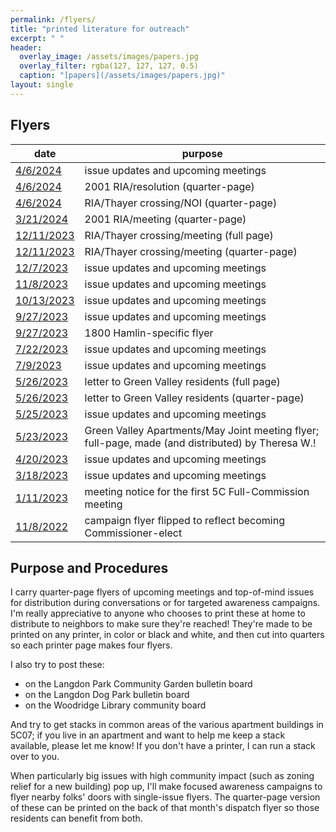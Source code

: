```yaml
---
permalink: /flyers/
title: "printed literature for outreach"
excerpt: " "
header:
  overlay_image: /assets/images/papers.jpg
  overlay_filter: rgba(127, 127, 127, 0.5)
  caption: "[papers](/assets/images/papers.jpg)"
layout: single
---
```

## Flyers

|date|purpose|
|---|---|
|[4/6/2024](/assets/documents/flyer-20240406.pdf)|issue updates and upcoming meetings|
|[4/6/2024](/assets/documents/flyer-2001ria-20240406.pdf)|2001 RIA/resolution (quarter-page)|
|[4/6/2024](/assets/documents/flyer-riathayer-20240406.pdf)|RIA/Thayer crossing/NOI (quarter-page)|
|[3/21/2024](/assets/documents/flyer-2001ria-20240321.pdf)|2001 RIA/meeting (quarter-page)|
|[12/11/2023](/assets/documents/flyer-riathayer-20231211-fullpage.pdf)|RIA/Thayer crossing/meeting (full page)|
|[12/11/2023](/assets/documents/flyer-riathayer-20231211.pdf)|RIA/Thayer crossing/meeting (quarter-page)|
|[12/7/2023](/assets/documents/flyer-20231207.pdf)|issue updates and upcoming meetings|
|[11/8/2023](/assets/documents/flyer-20231108.pdf)|issue updates and upcoming meetings|
|[10/13/2023](/assets/documents/flyer-20231013.pdf)|issue updates and upcoming meetings|
|[9/27/2023](/assets/documents/flyer-20230927.pdf)|issue updates and upcoming meetings|
|[9/27/2023](/assets/documents/flyer-1800hamlin-20230927.pdf)|1800 Hamlin-specific flyer|
|[7/22/2023](/assets/documents/flyer-20230722.pdf)|issue updates and upcoming meetings|
|[7/9/2023](/assets/documents/flyer-20230709.pdf)|issue updates and upcoming meetings|
|[5/26/2023](/assets/documents/flyer-greenvalley-20230526-fullpage.pdf)|letter to Green Valley residents (full page)|
|[5/26/2023](/assets/documents/flyer-greenvalley-20230526.pdf)|letter to Green Valley residents (quarter-page)|
|[5/25/2023](/assets/documents/flyer-20230525.pdf)|issue updates and upcoming meetings|
|[5/23/2023](/assets/documents/flyer-greenvalley-20230524.pdf)|Green Valley Apartments/May Joint meeting flyer; full-page, made (and distributed) by Theresa W.!|
|[4/20/2023](/assets/documents/flyer-20230420.pdf)|issue updates and upcoming meetings|
|[3/18/2023](/assets/documents/flyer-20230318.pdf)|issue updates and upcoming meetings|
|[1/11/2023](/assets/documents/flyer-20230111.pdf)|meeting notice for the first 5C Full-Commission meeting|
|[11/8/2022](/assets/documents/flyer-20221108.pdf)|campaign flyer flipped to reflect becoming Commissioner-elect|

## Purpose and Procedures
I carry quarter-page flyers of upcoming meetings and top-of-mind issues for distribution during conversations or for targeted awareness campaigns. I'm really appreciative to anyone who chooses to print these at home to distribute to neighbors to make sure they're reached! They're made to be printed on any printer, in color or black and white, and then cut into quarters so each printer page makes four flyers.

I also try to post these:
- on the Langdon Park Community Garden bulletin board
- on the Langdon Dog Park bulletin board
- on the Woodridge Library community board

And try to get stacks in common areas of the various apartment buildings in 5C07; if you live in an apartment and want to help me keep a stack available, please let me know! If you don't have a printer, I can run a stack over to you.

When particularly big issues with high community impact (such as zoning relief for a new building) pop up, I'll make focused awareness campaigns to flyer nearby folks' doors with single-issue flyers. The quarter-page version of these can be printed on the back of that month's dispatch flyer so those residents can benefit from both.